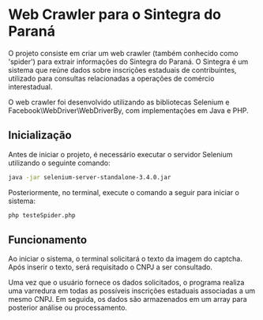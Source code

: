 # Web Crawler para o Sintegra do Paraná

O projeto consiste em criar um web crawler (também conhecido como 'spider') para extrair informações do Sintegra do Paraná. O Sintegra é um sistema que reúne dados sobre inscrições estaduais de contribuintes, utilizado para consultas relacionadas a operações de comércio interestadual.

O web crawler foi desenvolvido utilizando as bibliotecas Selenium e Facebook\WebDriver\WebDriverBy, com implementações em Java e PHP.

## Inicialização

Antes de iniciar o projeto, é necessário executar o servidor Selenium utilizando o seguinte comando:

```bash
java -jar selenium-server-standalone-3.4.0.jar
```

Posteriormente, no terminal, execute o comando a seguir para iniciar o sistema:

```bash
php testeSpider.php
```

## Funcionamento

Ao iniciar o sistema, o terminal solicitará o texto da imagem do captcha. Após inserir o texto, será requisitado o CNPJ a ser consultado.

Uma vez que o usuário fornece os dados solicitados, o programa realiza uma varredura em todas as possíveis inscrições estaduais associadas a um mesmo CNPJ. Em seguida, os dados são armazenados em um array para posterior análise ou processamento.
